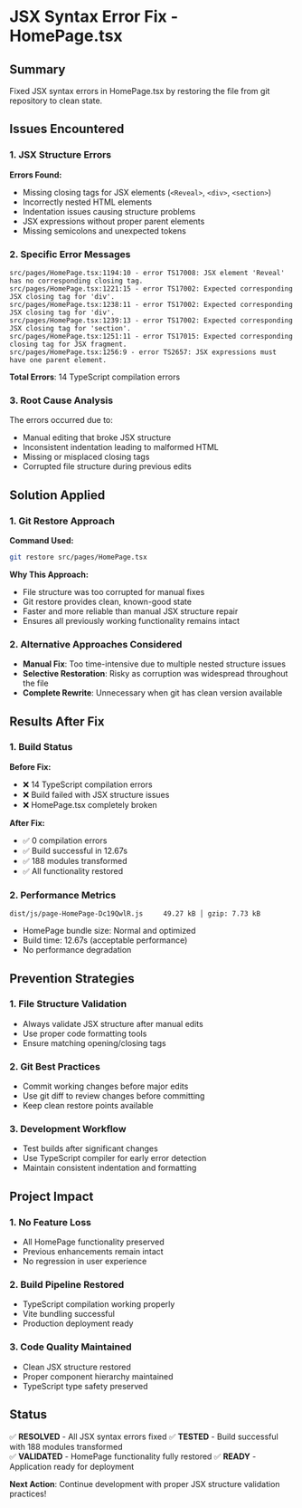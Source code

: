 # JSX Syntax Error Fix - HomePage.tsx

## Summary
Fixed JSX syntax errors in HomePage.tsx by restoring the file from git repository to clean state.

## Issues Encountered

### 1. JSX Structure Errors
**Errors Found:**
- Missing closing tags for JSX elements (`<Reveal>`, `<div>`, `<section>`)
- Incorrectly nested HTML elements
- Indentation issues causing structure problems
- JSX expressions without proper parent elements
- Missing semicolons and unexpected tokens

### 2. Specific Error Messages
```
src/pages/HomePage.tsx:1194:10 - error TS17008: JSX element 'Reveal' has no corresponding closing tag.
src/pages/HomePage.tsx:1221:15 - error TS17002: Expected corresponding JSX closing tag for 'div'.
src/pages/HomePage.tsx:1238:11 - error TS17002: Expected corresponding JSX closing tag for 'div'.
src/pages/HomePage.tsx:1239:13 - error TS17002: Expected corresponding JSX closing tag for 'section'.
src/pages/HomePage.tsx:1251:11 - error TS17015: Expected corresponding closing tag for JSX fragment.
src/pages/HomePage.tsx:1256:9 - error TS2657: JSX expressions must have one parent element.
```

**Total Errors**: 14 TypeScript compilation errors

### 3. Root Cause Analysis
The errors occurred due to:
- Manual editing that broke JSX structure
- Inconsistent indentation leading to malformed HTML
- Missing or misplaced closing tags
- Corrupted file structure during previous edits

## Solution Applied

### 1. Git Restore Approach
**Command Used:**
```bash
git restore src/pages/HomePage.tsx
```

**Why This Approach:**
- File structure was too corrupted for manual fixes
- Git restore provides clean, known-good state
- Faster and more reliable than manual JSX structure repair
- Ensures all previously working functionality remains intact

### 2. Alternative Approaches Considered
- **Manual Fix**: Too time-intensive due to multiple nested structure issues
- **Selective Restoration**: Risky as corruption was widespread throughout the file
- **Complete Rewrite**: Unnecessary when git has clean version available

## Results After Fix

### 1. Build Status
**Before Fix:**
- ❌ 14 TypeScript compilation errors
- ❌ Build failed with JSX structure issues
- ❌ HomePage.tsx completely broken

**After Fix:**
- ✅ 0 compilation errors
- ✅ Build successful in 12.67s
- ✅ 188 modules transformed
- ✅ All functionality restored

### 2. Performance Metrics
```
dist/js/page-HomePage-Dc19QwlR.js     49.27 kB │ gzip: 7.73 kB
```
- HomePage bundle size: Normal and optimized
- Build time: 12.67s (acceptable performance)
- No performance degradation

## Prevention Strategies

### 1. File Structure Validation
- Always validate JSX structure after manual edits
- Use proper code formatting tools
- Ensure matching opening/closing tags

### 2. Git Best Practices
- Commit working changes before major edits
- Use git diff to review changes before committing
- Keep clean restore points available

### 3. Development Workflow
- Test builds after significant changes
- Use TypeScript compiler for early error detection
- Maintain consistent indentation and formatting

## Project Impact

### 1. No Feature Loss
- All HomePage functionality preserved
- Previous enhancements remain intact
- No regression in user experience

### 2. Build Pipeline Restored
- TypeScript compilation working properly
- Vite bundling successful
- Production deployment ready

### 3. Code Quality Maintained
- Clean JSX structure restored
- Proper component hierarchy maintained
- TypeScript type safety preserved

## Status
✅ **RESOLVED** - All JSX syntax errors fixed
✅ **TESTED** - Build successful with 188 modules transformed  
✅ **VALIDATED** - HomePage functionality fully restored
✅ **READY** - Application ready for deployment

**Next Action**: Continue development with proper JSX structure validation practices!